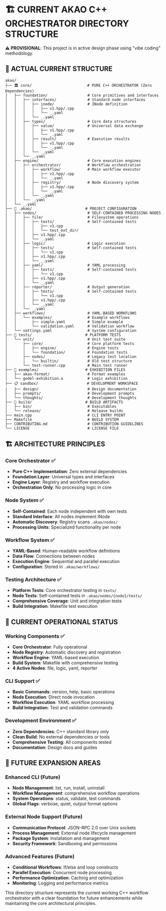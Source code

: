 # 🏗️ CURRENT AKAO C++ ORCHESTRATOR DIRECTORY STRUCTURE

**⚠️ PROVISIONAL**: This project is in active design phase using "vibe coding" methodology.

## 📁 ACTUAL CURRENT STRUCTURE

```
akao/
├── 🏛️ core/                         # PURE C++ ORCHESTRATOR (Zero Dependencies)
│   ├── foundation/                  # Core primitives and interfaces
│   │   ├── interfaces/              # Standard node interfaces
│   │   │   ├── inode/               # INode definition
│   │   │   │   ├── v1.hpp/.cpp    
│   │   │   │   └── _.yaml
│   │   │   └── _.yaml
│   │   ├── types/                   # Core data structures
│   │   │   ├── value/               # Universal data exchange
│   │   │   │   ├── v1.hpp/.cpp    
│   │   │   │   └── _.yaml
│   │   │   ├── result/              # Execution results
│   │   │   │   ├── v1.hpp/.cpp    
│   │   │   │   └── _.yaml
│   │   │   └── _.yaml
│   │   └── _.yaml
│   ├── engine/                      # Core execution engines
│   │   ├── orchestrator/            # Workflow orchestration
│   │   │   ├── workflow/            # Main workflow executor
│   │   │   │   ├── v1.hpp/.cpp    
│   │   │   │   └── _.yaml
│   │   │   ├── registry/            # Node discovery system
│   │   │   │   ├── v1.hpp/.cpp    
│   │   │   │   └── _.yaml
│   │   │   └── _.yaml
│   │   └── _.yaml
│   └── _.yaml
├── 🔧 .akao/                        # PROJECT CONFIGURATION
│   ├── nodes/                       # SELF-CONTAINED PROCESSING NODES
│   │   ├── file/                    # Filesystem operations
│   │   │   ├── tests/               # Self-contained tests
│   │   │   │   ├── v1.cpp
│   │   │   │   └── test_ext_dir/
│   │   │   ├── v1.hpp/.cpp
│   │   │   └── _.yaml
│   │   ├── logic/                   # Logic execution
│   │   │   ├── tests/               # Self-contained tests
│   │   │   │   └── v1.cpp
│   │   │   ├── v1.hpp/.cpp
│   │   │   └── _.yaml
│   │   ├── yaml/                    # YAML processing
│   │   │   ├── tests/               # Self-contained tests
│   │   │   │   └── v1.cpp
│   │   │   ├── v1.hpp/.cpp
│   │   │   └── _.yaml
│   │   ├── reporter/                # Output generation
│   │   │   ├── tests/               # Self-contained tests
│   │   │   │   └── v1.cpp
│   │   │   ├── v1.hpp/.cpp
│   │   │   └── _.yaml
│   │   └── _.yaml
│   ├── workflows/                   # YAML-BASED WORKFLOWS
│   │   └── examples/                # Example workflows
│   │       ├── simple.yaml          # Simple example
│   │       └── validation.yaml      # Validation workflow
│   └── settings.yaml                # System configuration
├── 🧪 tests/                        # PLATFORM TESTS
│   └── unit/                        # Unit test suite
│       ├── core/                    # Core platform tests
│       │   ├── engine/              # Engine tests
│       │   └── foundation/          # Foundation tests
│       ├── nodes/                   # Legacy test location
│       │   └── builtin/             # Old test structure
│       └── test-runner.cpp          # Main test runner
├── 📁 examples/                     # EXHIBITION FILES
│   ├── akao-format/                 # Format examples
│   └── godel-exhibition.a           # Logic exhibition
├── 📋 sandbox/                      # DEVELOPMENT WORKSPACE
│   ├── design/                      # Design documentation
│   ├── prompts/                     # Development prompts
│   └── thoughts/                    # Development thoughts
├── 🔧 build/                        # BUILD ARTIFACTS
│   ├── bin/                         # Executables
│   └── release/                     # Release builds
├── main.cpp                         # CLI ENTRY POINT
├── Makefile                         # BUILD SYSTEM
├── CONTRIBUTING.md                  # CONTRIBUTION GUIDELINES
└── LICENSE                          # LICENSE FILE
```

## 🏗️ ARCHITECTURE PRINCIPLES

### **Core Orchestrator** ✅
- **Pure C++ Implementation**: Zero external dependencies
- **Foundation Layer**: Universal types and interfaces
- **Engine Layer**: Registry and workflow execution
- **Orchestration Only**: No processing logic in core

### **Node System** ✅
- **Self-Contained**: Each node independent with own tests
- **Standard Interface**: All nodes implement INode
- **Automatic Discovery**: Registry scans `.akao/nodes/`
- **Processing Units**: Specialized functionality per node

### **Workflow System** ✅
- **YAML-Based**: Human-readable workflow definitions
- **Data Flow**: Connections between nodes
- **Execution Engine**: Sequential and parallel execution
- **Configuration**: Stored in `.akao/workflows/`

### **Testing Architecture** ✅
- **Platform Tests**: Core orchestrator testing in `tests/`
- **Node Tests**: Self-contained tests in `.akao/nodes/{node}/tests/`
- **Comprehensive Coverage**: Unit and integration tests
- **Build Integration**: Makefile test execution

## 🔧 CURRENT OPERATIONAL STATUS

### **Working Components** ✅
- **Core Orchestrator**: Fully operational
- **Node Registry**: Automatic discovery and registration
- **Workflow Engine**: YAML-based execution
- **Build System**: Makefile with comprehensive testing
- **4 Active Nodes**: file, logic, yaml, reporter

### **CLI Support** ✅
- **Basic Commands**: version, help, basic operations
- **Node Execution**: Direct node invocation
- **Workflow Execution**: YAML workflow processing
- **Build Integration**: Test and validation commands

### **Development Environment** ✅
- **Zero Dependencies**: C++ standard library only
- **Clean Build**: No external dependencies or tools
- **Comprehensive Testing**: All components tested
- **Documentation**: Design docs and guides

## 🚀 FUTURE EXPANSION AREAS

### **Enhanced CLI** (Future)
- **Node Management**: list, run, install, uninstall
- **Workflow Management**: comprehensive workflow operations
- **System Operations**: status, validate, test commands
- **Global Flags**: verbose, quiet, output format options

### **External Node Support** (Future)
- **Communication Protocol**: JSON-RPC 2.0 over Unix sockets
- **Process Management**: External node lifecycle management
- **Package System**: Installation and management
- **Security Framework**: Sandboxing and permissions

### **Advanced Features** (Future)
- **Conditional Workflows**: If/else and loop constructs
- **Parallel Execution**: Concurrent node processing
- **Performance Optimization**: Caching and optimization
- **Monitoring**: Logging and performance metrics

This directory structure represents the current working C++ workflow orchestrator with a clear foundation for future enhancements while maintaining the core architectural principles.